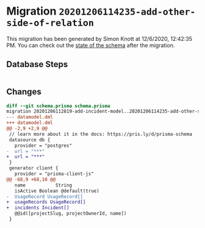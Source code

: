 # Migration `20201206114235-add-other-side-of-relation`

This migration has been generated by Simon Knott at 12/6/2020, 12:42:35 PM.
You can check out the [state of the schema](./schema.prisma) after the migration.

## Database Steps

```sql

```

## Changes

```diff
diff --git schema.prisma schema.prisma
migration 20201206112819-add-incident-model..20201206114235-add-other-side-of-relation
--- datamodel.dml
+++ datamodel.dml
@@ -2,9 +2,9 @@
 // learn more about it in the docs: https://pris.ly/d/prisma-schema
 datasource db {
   provider = "postgres"
-  url = "***"
+  url = "***"
 }
 generator client {
   provider = "prisma-client-js"
@@ -68,9 +68,10 @@
   name           String
   isActive Boolean @default(true)
-  UsageRecord UsageRecord[]
+  usageRecords UsageRecord[]
+  incidents Incident[]
   @@id([projectSlug, projectOwnerId, name])
 }
```

